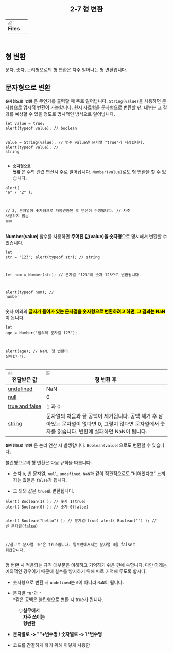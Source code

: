 <body><article id="dcd6bfce-eaa1-4117-989d-1f0cd068a897" class="page sans"><header><h1 class="page-title">2-7 형 변환</h1><table class="properties"><tbody><tr class="property-row property-row-file"><th><span class="icon property-icon"><svg viewBox="0 0 14 14" style="width:14px;height:14px;display:block;fill:rgba(55, 53, 47, 0.4);flex-shrink:0;-webkit-backface-visibility:hidden" class="typesFile"><path d="M5.94578,14 C4.62416,14 3.38248,13.4963 2.44892,12.585 C1.514641,11.6736 1,10.4639 1,9.17405 C1.00086108,7.88562 1.514641,6.67434 2.44892,5.76378 L7.45612,0.985988 C8.80142,-0.327216 11.1777,-0.332396 12.5354,0.992848 C13.9369,2.36163 13.9369,4.58722 12.5354,5.95418 L8.03046,10.2414 C7.16278,11.0877 5.73682,11.0894 4.86024,10.2345 C3.98394,9.37789 3.98394,7.98769 4.86024,7.1327 L6.60422,5.4317 L7.87576,6.67196 L6.13177,8.37297 C6.01668,8.48539 6.00003,8.61545 6.00003,8.68335 C6.00003,8.75083 6.01668,8.88103 6.13177,8.99429 C6.36197,9.21689 6.53749,9.21689 6.76768,8.99429 L11.2707,4.70622 C11.9645,4.03016 11.9645,2.91757 11.2638,2.23311 C10.5843,1.57007 9.40045,1.57007 8.72077,2.23311 L3.71342,7.0109 C3.12602,7.58406 2.79837,8.35435 2.79837,9.17405 C2.79837,9.99459 3.12602,10.7654 3.72045,11.3446 C4.90947,12.5062 6.98195,12.5062 8.17096,11.3446 L10.41911,9.15165 L11.6906,10.3919 L9.4425,12.585 C8.50808,13.4963 7.2664,14 5.94578,14 Z"></path></svg></span>Files</th><td></td></tr></tbody></table></header><div class="page-body"><h2 id="c854c828-419a-4640-9265-38a9d3223c33" class="">형 변환</h2><p id="01642587-9cc8-4d0a-9586-b95d63743c75" class="">문자, 숫자, 논리형으로의 형 변환은 자주 일어나는 형 변환입니다.</p><h2 id="0ba40f50-d279-43dc-9e08-df82d7e66ee6" class="">문자형으로 변환</h2><p id="19d5d1ed-1a54-43d7-a9d3-1da7b69394f5" class=""><code><strong>문자형으로 변환</strong></code> 은 무언가를 출력할 때 주로 일어납니다. <code>String(value)</code>을 사용하면 문자형으로 명시적 변환이 가능합니다. 원시 자료형을 문자형으로 변환할 땐, 대부분 그 결과를 예상할 수 있을 정도로 명시적인 방식으로 일어납니다.</p><pre id="9dea8712-a330-4d76-9dd4-2a1c4ceb4b8b" class="code code-wrap"><code>let value = true;
alert(typeof value); // boolean

value = String(value); // 변수 value엔 문자열 &quot;true&quot;가 저장됩니다.
alert(typeof value); // string</code></pre><ul id="241e9288-e3a3-490e-82e8-f0185c2d8aa2" class="bulleted-list"><li><code><strong>숫자형으로 변환</strong></code> 은 수학 관련 연산시 주로 일어납니다. <code>Number(value)</code>로도 형 변환을 할 수 있습니다.</li></ul><pre id="6273808e-300d-44ae-96ad-f11c512063f3" class="code code-wrap"><code>alert( &quot;6&quot; / &quot;2&quot; ); 

// 3, 문자열이 숫자형으로 자동변환된 후 연산이 수행됩니다.
// 자주 사용하지 않는 코드</code></pre><p id="ff81d9b1-1613-48fe-bc70-4a92fbb40d7d" class=""><strong>Number(value) </strong>함수를 사용하면 <strong>주어진 값(value)을 숫자형</strong>으로 명시해서 변환할 수 있습니다.</p><pre id="452db1f4-42f3-492a-bafd-bb81eed2a7d0" class="code code-wrap"><code>let str = &quot;123&quot;;
alert(typeof str); // string

let num = Number(str); // 문자열 &quot;123&quot;이 숫자 123으로 변환됩니다.

alert(typeof num); // number</code></pre><p id="8cf3e7f0-ae35-482d-9868-0b9c36ae5096" class="">숫자 이외의 <mark class="highlight-orange_background"><strong>글자가 들어가 있는 문자열을 숫자형으로 변환하려고 하면, 그 결과는 NaN</strong></mark>이 됩니다.</p><pre id="191e250d-64d8-4e54-8280-c729ebbce037" class="code code-wrap"><code>let age = Number(&quot;임의의 문자열 123&quot;);

alert(age); // NaN, 형 변환이 실패합니다.</code></pre><p id="6889326b-026c-4f4f-bc21-1eb7f02ec45f" class="">
</p><div id="cbba5fad-2762-489d-9a52-e43d51cf4764" class="collection-content"><h4 class="collection-title"></h4><table class="collection-content"><thead><tr><th><span class="icon property-icon"><svg viewBox="0 0 14 14" style="width:14px;height:14px;display:block;fill:rgba(55, 53, 47, 0.4);flex-shrink:0;-webkit-backface-visibility:hidden" class="typesTitle"><path d="M7.73943662,8.6971831 C7.77640845,8.7834507 7.81338028,8.8943662 7.81338028,9.00528169 C7.81338028,9.49823944 7.40669014,9.89260563 6.91373239,9.89260563 C6.53169014,9.89260563 6.19894366,9.64612676 6.08802817,9.30105634 L5.75528169,8.33978873 L2.05809859,8.33978873 L1.72535211,9.30105634 C1.61443662,9.64612676 1.2693662,9.89260563 0.887323944,9.89260563 C0.394366197,9.89260563 0,9.49823944 0,9.00528169 C0,8.8943662 0.0246478873,8.7834507 0.0616197183,8.6971831 L2.46478873,2.48591549 C2.68661972,1.90669014 3.24119718,1.5 3.90669014,1.5 C4.55985915,1.5 5.12676056,1.90669014 5.34859155,2.48591549 L7.73943662,8.6971831 Z M2.60035211,6.82394366 L5.21302817,6.82394366 L3.90669014,3.10211268 L2.60035211,6.82394366 Z M11.3996479,3.70598592 C12.7552817,3.70598592 14,4.24823944 14,5.96126761 L14,9.07922535 C14,9.52288732 13.6549296,9.89260563 13.2112676,9.89260563 C12.8169014,9.89260563 12.471831,9.59683099 12.4225352,9.19014085 C12.028169,9.6584507 11.3257042,9.95422535 10.5492958,9.95422535 C9.60035211,9.95422535 8.47887324,9.31338028 8.47887324,7.98239437 C8.47887324,6.58978873 9.60035211,6.08450704 10.5492958,6.08450704 C11.3380282,6.08450704 12.040493,6.33098592 12.4348592,6.81161972 L12.4348592,5.98591549 C12.4348592,5.38204225 11.9172535,4.98767606 11.1285211,4.98767606 C10.6602113,4.98767606 10.2411972,5.11091549 9.80985915,5.38204225 C9.72359155,5.43133803 9.61267606,5.46830986 9.50176056,5.46830986 C9.18133803,5.46830986 8.91021127,5.1971831 8.91021127,4.86443662 C8.91021127,4.64260563 9.0334507,4.44542254 9.19366197,4.34683099 C9.87147887,3.90316901 10.6232394,3.70598592 11.3996479,3.70598592 Z M11.1778169,8.8943662 C11.6830986,8.8943662 12.1760563,8.72183099 12.4348592,8.37676056 L12.4348592,7.63732394 C12.1760563,7.29225352 11.6830986,7.11971831 11.1778169,7.11971831 C10.5616197,7.11971831 10.056338,7.45246479 10.056338,8.0193662 C10.056338,8.57394366 10.5616197,8.8943662 11.1778169,8.8943662 Z M0.65625,11.125 L13.34375,11.125 C13.7061869,11.125 14,11.4188131 14,11.78125 C14,12.1436869 13.7061869,12.4375 13.34375,12.4375 L0.65625,12.4375 C0.293813133,12.4375 4.43857149e-17,12.1436869 0,11.78125 C-4.43857149e-17,11.4188131 0.293813133,11.125 0.65625,11.125 Z"></path></svg></span>전달받은 값</th><th><span class="icon property-icon"><svg viewBox="0 0 14 14" style="width:14px;height:14px;display:block;fill:rgba(55, 53, 47, 0.4);flex-shrink:0;-webkit-backface-visibility:hidden" class="typesText"><path d="M7,4.56818 C7,4.29204 6.77614,4.06818 6.5,4.06818 L0.5,4.06818 C0.223858,4.06818 0,4.29204 0,4.56818 L0,5.61364 C0,5.88978 0.223858,6.11364 0.5,6.11364 L6.5,6.11364 C6.77614,6.11364 7,5.88978 7,5.61364 L7,4.56818 Z M0.5,1 C0.223858,1 0,1.223858 0,1.5 L0,2.54545 C0,2.8216 0.223858,3.04545 0.5,3.04545 L12.5,3.04545 C12.7761,3.04545 13,2.8216 13,2.54545 L13,1.5 C13,1.223858 12.7761,1 12.5,1 L0.5,1 Z M0,8.68182 C0,8.95796 0.223858,9.18182 0.5,9.18182 L11.5,9.18182 C11.7761,9.18182 12,8.95796 12,8.68182 L12,7.63636 C12,7.36022 11.7761,7.13636 11.5,7.13636 L0.5,7.13636 C0.223858,7.13636 0,7.36022 0,7.63636 L0,8.68182 Z M0,11.75 C0,12.0261 0.223858,12.25 0.5,12.25 L9.5,12.25 C9.77614,12.25 10,12.0261 10,11.75 L10,10.70455 C10,10.4284 9.77614,10.20455 9.5,10.20455 L0.5,10.20455 C0.223858,10.20455 0,10.4284 0,10.70455 L0,11.75 Z"></path></svg></span>형 변환 후</th></tr></thead><tbody><tr id="615b227b-bb4c-4c36-a4de-a823afbd7158"><td class="cell-title"><a href="2-7%20%E1%84%92%E1%85%A7%E1%86%BC%20%E1%84%87%E1%85%A7%E1%86%AB%E1%84%92%E1%85%AA%E1%86%AB%20dcd6bfceeaa14117989d1f0cd068a897/%E1%84%8C%E1%85%A6%E1%84%86%E1%85%A9%E1%86%A8%20%E1%84%8B%E1%85%A5%E1%86%B9%E1%84%82%E1%85%B3%E1%86%AB%20%E1%84%83%E1%85%A6%E1%84%8B%E1%85%B5%E1%84%90%E1%85%A5%E1%84%87%E1%85%A6%E1%84%8B%E1%85%B5%E1%84%89%E1%85%B3%20cbba5fad2762489d9a52e43d51cf4764/undefined%20615b227bbb4c4c36a4dea823afbd7158.html">undefined</a></td><td class="cell-v%N3">NaN</td></tr><tr id="3dba70cb-ae34-4a69-9444-4bbfdb3600f8"><td class="cell-title"><a href="2-7%20%E1%84%92%E1%85%A7%E1%86%BC%20%E1%84%87%E1%85%A7%E1%86%AB%E1%84%92%E1%85%AA%E1%86%AB%20dcd6bfceeaa14117989d1f0cd068a897/%E1%84%8C%E1%85%A6%E1%84%86%E1%85%A9%E1%86%A8%20%E1%84%8B%E1%85%A5%E1%86%B9%E1%84%82%E1%85%B3%E1%86%AB%20%E1%84%83%E1%85%A6%E1%84%8B%E1%85%B5%E1%84%90%E1%85%A5%E1%84%87%E1%85%A6%E1%84%8B%E1%85%B5%E1%84%89%E1%85%B3%20cbba5fad2762489d9a52e43d51cf4764/null%203dba70cbae344a6994444bbfdb3600f8.html">null</a></td><td class="cell-v%N3">0</td></tr><tr id="6c053fe1-64db-4aa2-808a-94a5f124098c"><td class="cell-title"><a href="2-7%20%E1%84%92%E1%85%A7%E1%86%BC%20%E1%84%87%E1%85%A7%E1%86%AB%E1%84%92%E1%85%AA%E1%86%AB%20dcd6bfceeaa14117989d1f0cd068a897/%E1%84%8C%E1%85%A6%E1%84%86%E1%85%A9%E1%86%A8%20%E1%84%8B%E1%85%A5%E1%86%B9%E1%84%82%E1%85%B3%E1%86%AB%20%E1%84%83%E1%85%A6%E1%84%8B%E1%85%B5%E1%84%90%E1%85%A5%E1%84%87%E1%85%A6%E1%84%8B%E1%85%B5%E1%84%89%E1%85%B3%20cbba5fad2762489d9a52e43d51cf4764/true%20and%20false%206c053fe164db4aa2808a94a5f124098c.html">true and false</a></td><td class="cell-v%N3">1 과 0</td></tr><tr id="be5e6ae5-eb94-45f2-aa09-9e279c2db3d1"><td class="cell-title"><a href="2-7%20%E1%84%92%E1%85%A7%E1%86%BC%20%E1%84%87%E1%85%A7%E1%86%AB%E1%84%92%E1%85%AA%E1%86%AB%20dcd6bfceeaa14117989d1f0cd068a897/%E1%84%8C%E1%85%A6%E1%84%86%E1%85%A9%E1%86%A8%20%E1%84%8B%E1%85%A5%E1%86%B9%E1%84%82%E1%85%B3%E1%86%AB%20%E1%84%83%E1%85%A6%E1%84%8B%E1%85%B5%E1%84%90%E1%85%A5%E1%84%87%E1%85%A6%E1%84%8B%E1%85%B5%E1%84%89%E1%85%B3%20cbba5fad2762489d9a52e43d51cf4764/string%20be5e6ae5eb9445f2aa099e279c2db3d1.html">string</a></td><td class="cell-v%N3">문자열의 처음과 끝 공백이 제거됩니다. 공백 제거 후 남아있는 문자열이 없다면 0, 그렇지 않다면 문자열에서 숫자를 읽습니다. 변환에 실패하면 NaN이 됩니다.</td></tr></tbody></table></div><p id="889ccd2a-a578-44dc-ad9a-2ae33f03f9c4" class=""><code><strong>불린형으로 변환</strong></code> 은 논리 연산 시 발생합니다. <code>Boolean(value)</code>으로도 변환할 수 있습니다.</p><p id="485ce925-2a5a-4ea2-9699-3dd1434e13a2" class="">불린형으로의 형 변환은 다음 규칙을 따릅니다.</p><ul id="3c9e82ad-8502-49b1-a46c-0abeb9d5cd24" class="bulleted-list"><li>숫자 <code>0</code>, 빈 문자열, <code>null</code>, <code>undefined</code>, <code>NaN</code>과 같이 직관적으로도 “비어있다고” 느껴지는 값들은 <code>false</code>가 됩니다.</li></ul><ul id="309f1562-9ca9-4a69-a518-1f0e16e763e4" class="bulleted-list"><li>그 외의 값은 <code>true</code>로 변환됩니다.</li></ul><pre id="4c1ad8b8-062e-4ac8-a223-5710f2f6c2f7" class="code code-wrap"><code>alert( Boolean(1) ); // 숫자 1(true)
alert( Boolean(0) ); // 숫자 0(false)

alert( Boolean(&quot;hello&quot;) ); // 문자열(true)
alert( Boolean(&quot;&quot;) ); // 빈 문자열(false)

//참고로 문자열 &#x27;0&#x27;은 true입니다. 일부언에서서는 문자열 0을 false로 취급합니다.</code></pre><p id="a917f4cd-ad8e-4a2b-9cd3-308ff3332f9a" class="">형 변환 시 적용되는 규칙 대부분은 이해하고 기억하기 쉬운 편에 속합니다. 다만 아래는 예외적인 경우이기 때문에 실수를 방지하기 위해 따로 기억해 두도록 합시다.</p><ul id="ec2465f5-f085-40a7-b44d-06dbb5673d99" class="bulleted-list"><li>숫자형으로 변환 시 <code>undefined</code>는 <code>0</code>이 아니라 <code>NaN</code>이 됩니다.</li></ul><ul id="383d3258-0553-4d01-9356-04550a03c30c" class="bulleted-list"><li>문자열 <code>&quot;0&quot;</code>과 <code>&quot; &quot;</code>같은 공백은 불린형으로 변환 시 true가 됩니다.</li></ul><figure class="block-color-gray_background callout" style="white-space:pre-wrap;display:flex" id="37fa2b42-69f7-491a-ad40-4343107bed7b"><div style="font-size:1.5em"><span class="icon">💡</span></div><div style="width:100%"><strong>실무에서 자주 쓰이는 형변환</strong></div></figure><ul id="96bfa997-f647-4aee-9cb4-e674da3a1a4e" class="bulleted-list"><li><strong>문자열로 -&gt; &quot;&quot;+변수명 / 숫자열로 -&gt; 1*변수명</strong></li></ul><ul id="de1d6c13-97a9-4525-a7b0-4578ad4b9c14" class="bulleted-list"><li>코드를 간결하게 하기 위해 이렇게 사용함</li></ul><p id="8aa5df66-d522-4bfa-a169-3824768b1c82" class="">
</p></div></article></body></html>